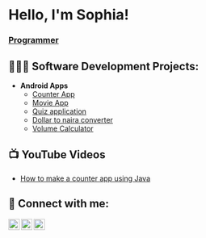 <h1>Hello, I'm Sophia!
  <br/>
<h3><a href="https://github.com/Sophiek9h">Programmer</a></h3> 

<h2>👩🏾‍💻 Software Development Projects:</h2>

- <b>Android Apps</b>
  - [Counter App](https://github.com/Sophiek9h/counter-app-using-java)
  - [Movie App](https://github.com/Sophiek9h/Movie_app)
  - [Quiz application](https://github.com/Sophiek9h/Quiz-app)
  - [Dollar to naira converter](https://github.com/Sophiek9h/Dollar_to_naira_converter)
  - [Volume Calculator](https://github.com/Sophiek9h/Volume-calculator)


<h2>📺 YouTube Videos</h2>

- [How to make a counter app using Java](https://www.youtube.com)


<h2> 🤳 Connect with me:</h2>

[<img align="left" alt="sophie | YouTube" width="22px" src="https://cdn.jsdelivr.net/npm/simple-icons@v3/icons/youtube.svg" />][youtube]
[<img align="left" alt="sophie | LinkedIn" width="22px" src="https://cdn.jsdelivr.net/npm/simple-icons@v3/icons/linkedin.svg" />][linkedin]
[<img align="left" alt="sophie | Instagram" width="22px" src="https://cdn.jsdelivr.net/npm/simple-icons@v3/icons/instagram.svg" />][instagram]


[youtube]: http://www.youtube.com/@codewith-sophie
[instagram]: https://www.instagram.com/_theycallmesophie_/
[linkedin]: https://linkedin.com/in/sophia-kalagbor

<!--
**sophiek9h/sophiek9h** is a ✨ _special_ ✨ repository because its `README.md` (this file) appears on your GitHub profile.

Here are some ideas to get you started:

- 🔭 I’m currently working on ...
- 🌱 I’m currently learning ...
- 👯 I’m looking to collaborate on ...
- 🤔 I’m looking for help with ...
- 💬 Ask me about ...
- 📫 How to reach me: ...
- 😄 Pronouns: ...
- ⚡ Fun fact: ...
-->
